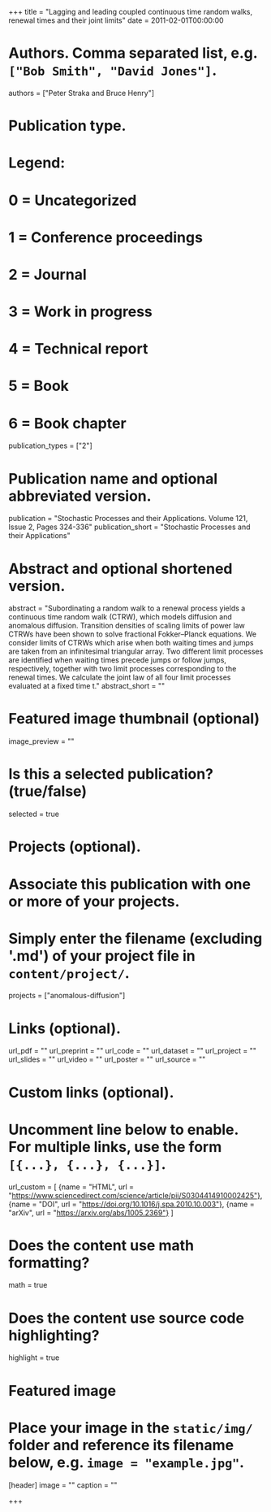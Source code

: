 +++
title = "Lagging and leading coupled continuous time random walks, renewal times and their joint limits"
date = 2011-02-01T00:00:00

# Authors. Comma separated list, e.g. `["Bob Smith", "David Jones"]`.
authors = ["Peter Straka and Bruce Henry"]

# Publication type.
# Legend:
# 0 = Uncategorized
# 1 = Conference proceedings
# 2 = Journal
# 3 = Work in progress
# 4 = Technical report
# 5 = Book
# 6 = Book chapter
publication_types = ["2"]

# Publication name and optional abbreviated version.
publication = "Stochastic Processes and their Applications. Volume 121, Issue 2, Pages 324-336"
publication_short = "Stochastic Processes and their Applications"

# Abstract and optional shortened version.
abstract = "Subordinating a random walk to a renewal process yields a continuous time random walk (CTRW), which models diffusion and anomalous diffusion. Transition densities of scaling limits of power law CTRWs have been shown to solve fractional Fokker–Planck equations. We consider limits of CTRWs which arise when both waiting times and jumps are taken from an infinitesimal triangular array. Two different limit processes are identified when waiting times precede jumps or follow jumps, respectively, together with two limit processes corresponding to the renewal times. We calculate the joint law of all four limit processes evaluated at a fixed time t."
abstract_short = ""

# Featured image thumbnail (optional)
image_preview = ""

# Is this a selected publication? (true/false)
selected = true

# Projects (optional).
#   Associate this publication with one or more of your projects.
#   Simply enter the filename (excluding '.md') of your project file in `content/project/`.
projects = ["anomalous-diffusion"]

# Links (optional).
url_pdf = ""
url_preprint = ""
url_code = ""
url_dataset = ""
url_project = ""
url_slides = ""
url_video = ""
url_poster = ""
url_source = ""

# Custom links (optional).
#   Uncomment line below to enable. For multiple links, use the form `[{...}, {...}, {...}]`.
url_custom = [
    {name = "HTML", url = "https://www.sciencedirect.com/science/article/pii/S0304414910002425"},
    {name = "DOI", url = "https://doi.org/10.1016/j.spa.2010.10.003"}, 
    {name = "arXiv", url = "https://arxiv.org/abs/1005.2369"}
]


# Does the content use math formatting?
math = true

# Does the content use source code highlighting?
highlight = true

# Featured image
# Place your image in the `static/img/` folder and reference its filename below, e.g. `image = "example.jpg"`.
[header]
image = ""
caption = ""

+++
